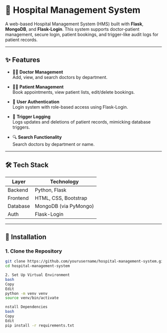 # 🏥 Hospital Management System

A web-based Hospital Management System (HMS) built with **Flask**, **MongoDB**, and **Flask-Login**. This system supports doctor-patient management, secure login, patient bookings, and trigger-like audit logs for patient records.

---

## ✨ Features

- 👨‍⚕️ **Doctor Management**  
  Add, view, and search doctors by department.

- 🧑‍💼 **Patient Management**  
  Book appointments, view patient lists, edit/delete bookings.

- 🔐 **User Authentication**  
  Login system with role-based access using Flask-Login.

- 📜 **Trigger Logging**  
  Logs updates and deletions of patient records, mimicking database triggers.

- 🔍 **Search Functionality**  
  Search doctors by department or name.

---

## 🛠️ Tech Stack

| Layer      | Technology             |
|------------|------------------------|
| Backend    | Python, Flask          |
| Frontend   | HTML, CSS, Bootstrap   |
| Database   | MongoDB (via PyMongo)  |
| Auth       | Flask-Login            |

---

## 🧪 Installation

### 1. Clone the Repository

```bash
git clone https://github.com/yourusername/hospital-management-system.git
cd hospital-management-system

2. Set Up Virtual Environment
bash
Copy
Edit
python -m venv venv
source venv/bin/activate

nstall Dependencies
bash
Copy
Edit
pip install -r requirements.txt
